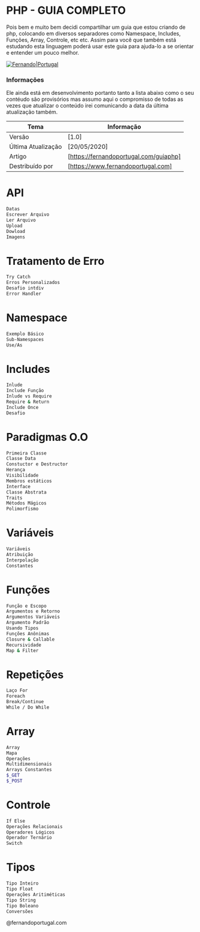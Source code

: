 # PHP - GUIA COMPLETO

Pois bem e muito bem decidi compartilhar um guia que estou criando de php, colocando em diversos separadores como Namespace, Includes, Funções, Array, Controle, etc etc. Assim para você que também está estudando esta linguagem poderá usar este guia para ajuda-lo a se orientar e entender um pouco melhor.

[![Fernando|Portugal](https://fernandoportugal.com/img/php_readme.jpeg)](https://fernandoportugal.com/guiaphp)

### Informações

Ele ainda está em desenvolvimento portanto tanto a lista abaixo como o seu contéudo são provisórios mas assumo aqui o compromisso de todas as vezes que atualizar o conteúdo irei comunicando a data da última atualização também.

| Tema | Informação |
| ------ | ------ |
| Versão | [1.0] |
| Última Atualização | [20/05/2020] |
| Artigo| [https://fernandoportugal.com/guiaphp] |
| Destribuído por | [https://www.fernandoportugal.com] |

# API
```sh
Datas
Escrever Arquivo
Ler Arquivo
Upload
Dowload
Imagens
```

# Tratamento de Erro
```sh
Try Catch
Erros Personalizados
Desafio intdiv
Error Handler
```
# Namespace
```sh
Exemplo Básico
Sub-Namespaces
Use/As
```
# Includes
```sh
Inlude
Include Função
Inlude vs Require
Require & Return
Include Once
Desafio
```
# Paradigmas O.O
```sh
Primeira Classe
Classe Data
Constuctor e Destructor
Herança
Visibilidade
Membros estáticos
Interface
Classe Abstrata
Traits
Métodos Mágicos
Polimorfismo
```
# Variáveis
```sh
Variáveis
Atribuição
Interpolação
Constantes
```
# Funções
```sh
Função e Escopo
Argumentos e Retorno
Argumentos Variáveis
Argumento Padrão
Usando Tipos
Funções Anônimas
Closure & Callable
Recursividade
Map & Filter
```
# Repetições
```sh
Laço For
Foreach
Break/Continue
While / Do While
```
# Array
```sh
Array
Mapa
Operações
Multidimensionais
Arrays Constantes
$_GET
$_POST
```
# Controle
```sh
If Else
Operações Relacionais
Operadores Lógicos
Operador Ternário
Switch
```
# Tipos
```sh
Tipo Inteiro
Tipo Float
Operações Aritiméticas
Tipo String
Tipo Boleano
Conversões
```




@fernandoportugal.com


